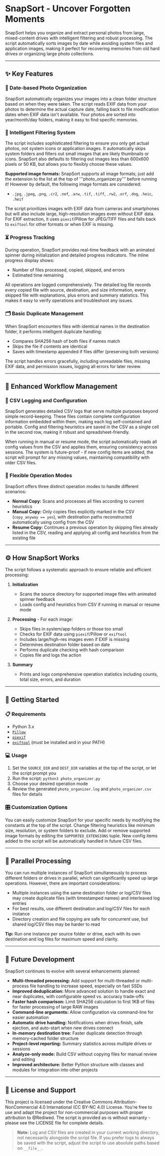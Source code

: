 # SnapSort - Uncover Forgotten Moments

SnapSort helps you organize and extract personal photos from large, mixed-content drives with intelligent filtering and robust processing. The script automatically sorts images by date while avoiding system files and application images, making it perfect for recovering memories from old hard drives or organizing large photo collections.

---

## ✨ Key Features

### 📅 Date-based Photo Organization
SnapSort automatically organizes your images into a clean folder structure based on when they were taken. The script reads EXIF data from your photos to determine the actual capture date, falling back to file modification dates when EXIF data isn't available. Your photos are sorted into year/month/day folders, making it easy to find specific memories.

### 🧠 Intelligent Filtering System
The script includes sophisticated filtering to ensure you only get actual photos, not system icons or application images. It automatically skips system folders and filters out small images that are likely thumbnails or icons. SnapSort also defaults to filtering out images less than 600x600 pixels or 50 KB, but allows you to flexibly choose these values.

**Supported image formats:**
SnapSort supports all image formats; just add the extension to the list at the top of '''photo_organizer.py''' before running it! However by default, the following image formats are considered:
- `.jpg`, `.jpeg`, `.png`, `.cr2`, `.nef`, `.arw`, `.tif`, `.tiff`, `.rw2`, `.orf`, `.dng`, `.heic`, `.heif`

The script prioritizes images with EXIF data from cameras and smartphones but will also include large, high-resolution images even without EXIF data. For EXIF extraction, it uses `piexif`/Pillow for JPEG/TIFF files and falls back to `exiftool` for other formats or when EXIF is missing.

### ⏳ Progress Tracking
During operation, SnapSort provides real-time feedback with an animated spinner during initialization and detailed progress indicators. The inline progress display shows:
- Number of files processed, copied, skipped, and errors
- Estimated time remaining

All operations are logged comprehensively. The detailed log file records every copied file with source, destination, and size information, every skipped file with explanations, plus errors and summary statistics. This makes it easy to verify operations and troubleshoot any issues.

### 🗂️ Basic Duplicate Management
When SnapSort encounters files with identical names in the destination folder, it performs intelligent duplicate handling:
- Compares SHA256 hash of both files if names match
- Skips the file if contents are identical
- Saves with timestamp appended if files differ (preserving both versions)

The script handles errors gracefully, including unreadable files, missing EXIF data, and permission issues, logging all errors for later review.

---

## 🔧 Enhanced Workflow Management

### 📝 CSV Logging and Configuration
SnapSort generates detailed CSV logs that serve multiple purposes beyond simple record-keeping. These files contain complete configuration information embedded within them, making each log self-contained and portable. Config and filtering heuristics are saved in the CSV as a single cell in the second row, making it robust and spreadsheet-friendly.

When running in manual or resume mode, the script automatically reads all config values from the CSV and applies them, ensuring consistency across sessions. The system is future-proof - if new config items are added, the script will prompt for any missing values, maintaining compatibility with older CSV files.

### 🔄 Flexible Operation Modes
SnapSort offers three distinct operation modes to handle different scenarios:

- **Normal Copy:** Scans and processes all files according to current heuristics
- **Manual Copy:** Only copies files explicitly marked in the CSV (`copy_anyway == yes`), with destination paths reconstructed automatically using config from the CSV
- **Resume Copy:** Continues a previous operation by skipping files already listed in the CSV, reading and applying all config and heuristics from the existing file

---

## ⚙️ How SnapSort Works

The script follows a systematic approach to ensure reliable and efficient processing:

1. **Initialization**
   - Scans the source directory for supported image files with animated spinner feedback
   - Loads config and heuristics from CSV if running in manual or resume mode

2. **Processing** - For each image:
   - Skips files in system/app folders or those too small
   - Checks for EXIF data using `piexif`/Pillow or `exiftool`
   - Includes large/high-res images even if EXIF is missing
   - Determines destination folder based on date
   - Performs duplicate checking with hash comparison
   - Copies file and logs the action

3. **Summary**
   - Prints and logs comprehensive operation statistics including counts, total size, errors, and duration

---

## 🚀 Getting Started

### 📋 Requirements
- Python 3.x
- [`Pillow`](https://pypi.org/project/Pillow/)
- [`piexif`](https://pypi.org/project/piexif/)
- [`exiftool`](https://exiftool.org/) (must be installed and in your PATH)

### 💻 Usage
1. Set the `SOURCE_DIR` and `DEST_DIR` variables at the top of the script, or let the script prompt you
2. Run the script: `python3 photo_organizer.py`
3. Choose your desired operation mode
4. Review the generated `photo_organizer.log` and `photo_organizer.csv` files for details

### 🎛️ Customization Options
You can easily customize SnapSort for your specific needs by modifying the constants at the top of the script. Change filtering heuristics like minimum size, resolution, or system folders to exclude. Add or remove supported image formats by editing the `SUPPORTED_EXTENSIONS` tuple. New config items added to the script will be automatically handled in future CSV files.

---

## 🔀 Parallel Processing

You can run multiple instances of SnapSort simultaneously to process different folders or drives in parallel, which can significantly speed up large operations. However, there are important considerations:

- Multiple instances using the same destination folder or log/CSV files may create duplicate files (with timestamped names) and interleaved log entries
- For best results, use different destination and log/CSV files for each instance
- Directory creation and file copying are safe for concurrent use, but shared log/CSV files may be harder to read

**Tip:** Run one instance per source folder or drive, each with its own destination and log files for maximum speed and clarity.

---

## 🔮 Future Development

SnapSort continues to evolve with several enhancements planned:

- **Multi-threaded processing:** Add support for multi-threaded or multi-process file handling to increase speed, especially on fast SSDs
- **Improved deduplication:** More advanced solution to handle exact and near duplicates, with configurable speed vs. accuracy trade-offs
- **Faster hash comparison:** Limit SHA256 calculation to first 1KB of files for faster processing of large RAW images
- **Command-line arguments:** Allow configuration via command-line for easier automation
- **Automatic drive handling:** Notifications when drives finish, safe ejection, and auto-start when new drives connect
- **In-memory destination tree:** Faster duplicate detection through memory-cached folder structure
- **Project-level reporting:** Summary statistics across multiple drives or sessions
- **Analyze-only mode:** Build CSV without copying files for manual review and editing
- **Improved architecture:** Better Python structure with classes and modules for integration into other projects

---

## 📄 License and Support

This project is licensed under the Creative Commons Attribution-NonCommercial 4.0 International (CC BY-NC 4.0) License. You're free to use and adapt the project for non-commercial purposes with proper attribution to @Rediwed. The script is provided as-is without warranty - please see the LICENSE file for complete details.

> **Note:** Log and CSV files are created in your current working directory, not necessarily alongside the script file. If you prefer logs to always be saved with the script, adjust the script to use absolute paths based on `__file__`.
